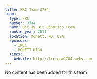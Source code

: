 ```yaml
---
title: FRC Team 3784
team:
  type: FRC
  number: 3784
  name: Bit by Bit Robotics Team
  rookie_year: 2011
  location: Monett, MO, USA
  sponsors:
    - IMEC
    - MONETT HIGH
  links:
    Website: http://frcteam3784.webs.com
---
```

No content has been added for this team